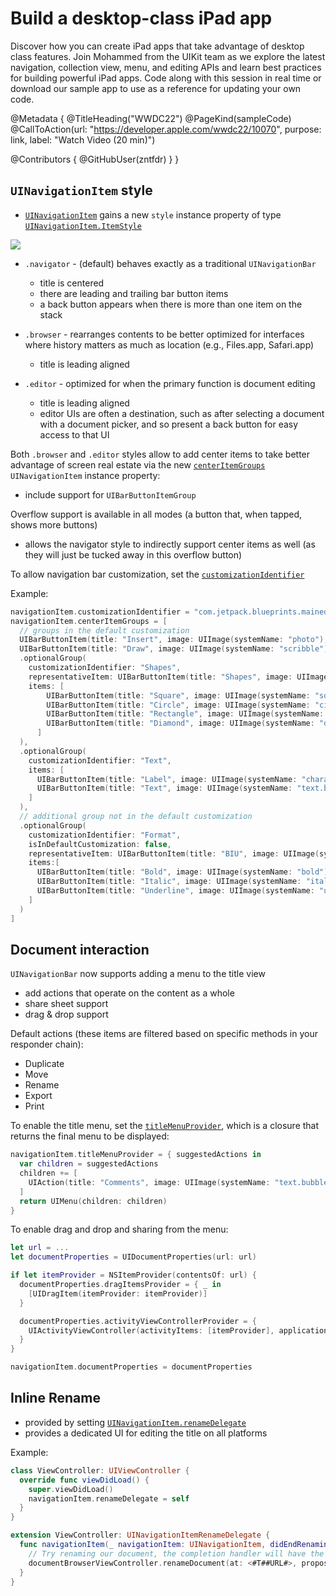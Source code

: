 # Build a desktop-class iPad app

Discover how you can create iPad apps that take advantage of desktop class features. Join Mohammed from the UIKit team as we explore the latest navigation, collection view, menu, and editing APIs and learn best practices for building powerful iPad apps. Code along with this session in real time or download our sample app to use as a reference for updating your own code.

@Metadata {
   @TitleHeading("WWDC22")
   @PageKind(sampleCode)
   @CallToAction(url: "https://developer.apple.com/wwdc22/10070", purpose: link, label: "Watch Video (20 min)")

   @Contributors {
      @GitHubUser(zntfdr)
   }
}



## `UINavigationItem` style

- [`UINavigationItem`][UINavigationItem] gains a new `style` instance property of type [`UINavigationItem.ItemStyle`][UINavigationItem.ItemStyle]

![][navStyleImg]

- `.navigator` - (default) behaves exactly as a traditional `UINavigationBar`
  - title is centered
  - there are leading and trailing bar button items
  - a back button appears when there is more than one item on the stack

- `.browser` - rearranges contents to be better optimized for interfaces where history matters as much as location (e.g., Files.app, Safari.app)
  - title is leading aligned

- `.editor` - optimized for when the primary function is document editing
  - title is leading aligned
  - editor UIs are often a destination, such as after selecting a document with a document picker, and so present a back button for easy access to that UI

Both `.browser` and `.editor` styles allow to add center items to take better advantage of screen real estate via the new [`centerItemGroups`][centerItemGroups] `UINavigationItem` instance property:

- include support for `UIBarButtonItemGroup`

Overflow support is available in all modes (a button that, when tapped, shows more buttons)

- allows the navigator style to indirectly support center items as well (as they will just be tucked away in this overflow button)

To allow navigation bar customization, set the [`customizationIdentifier`][customizationidentifier]

Example:

```swift
navigationItem.customizationIdentifier = "com.jetpack.blueprints.maineditor"
navigationItem.centerItemGroups = [
  // groups in the default customization
  UIBarButtonItem(title: "Insert", image: UIImage(systemName: "photo"), primaryAction: UIAction { _ in }).creatingFixedGroup(),
  UIBarButtonItem(title: "Draw", image: UIImage(systemName: "scribble"), primaryAction: UIAction { _ in }).creatingMovableGroup(customizationIdentifier: "Draw"),
  .optionalGroup(
    customizationIdentifier: "Shapes",
    representativeItem: UIBarButtonItem(title: "Shapes", image: UIImage(systemName: "square.on.circle")),
    items: [
        UIBarButtonItem(title: "Square", image: UIImage(systemName: "square"), primaryAction: UIAction { _ in }),
        UIBarButtonItem(title: "Circle", image: UIImage(systemName: "circle"), primaryAction: UIAction { _ in }),
        UIBarButtonItem(title: "Rectangle", image: UIImage(systemName: "rectangle"), primaryAction: UIAction { _ in }),
        UIBarButtonItem(title: "Diamond", image: UIImage(systemName: "diamond"), primaryAction: UIAction { _ in }),
      ]
  ),
  .optionalGroup(
    customizationIdentifier: "Text",
    items: [
      UIBarButtonItem(title: "Label", image: UIImage(systemName: "character.textbox"), primaryAction: UIAction { _ in }),
      UIBarButtonItem(title: "Text", image: UIImage(systemName: "text.bubble"), primaryAction: UIAction { _ in }),
    ]
  ),
  // additional group not in the default customization
  .optionalGroup(
    customizationIdentifier: "Format",
    isInDefaultCustomization: false,
    representativeItem: UIBarButtonItem(title: "BIU", image: UIImage(systemName: "bold.italic.underline")),
    items:[
      UIBarButtonItem(title: "Bold", image: UIImage(systemName: "bold"), primaryAction: UIAction { _ in }),
      UIBarButtonItem(title: "Italic", image: UIImage(systemName: "italic"), primaryAction: UIAction { _ in }),
      UIBarButtonItem(title: "Underline", image: UIImage(systemName: "underline"), primaryAction: UIAction { _ in }),
    ]
  )
]
```

## Document interaction

`UINavigationBar` now supports adding a menu to the title view

- add actions that operate on the content as a whole
- share sheet support
- drag & drop support

Default actions (these items are filtered based on specific methods in your responder chain):

- Duplicate
- Move
- Rename
- Export
- Print

To enable the title menu, set the [`titleMenuProvider`][titleMenuProvider], which is a closure that returns the final menu to be displayed:

```swift
navigationItem.titleMenuProvider = { suggestedActions in
  var children = suggestedActions
  children += [
    UIAction(title: "Comments", image: UIImage(systemName: "text.bubble")) { _ in }
  ]
  return UIMenu(children: children)
}
```

To enable drag and drop and sharing from the menu:

```swift
let url = ...
let documentProperties = UIDocumentProperties(url: url)

if let itemProvider = NSItemProvider(contentsOf: url) {
  documentProperties.dragItemsProvider = { _ in
    [UIDragItem(itemProvider: itemProvider)]
  }

  documentProperties.activityViewControllerProvider = {
    UIActivityViewController(activityItems: [itemProvider], applicationActivities: nil)
  }
}

navigationItem.documentProperties = documentProperties
```

## Inline Rename

- provided by setting [`UINavigationItem.renameDelegate`][UINavigationItem.renameDelegate]
- provides a dedicated UI for editing the title on all platforms

Example:

```swift
class ViewController: UIViewController {
  override func viewDidLoad() {
    super.viewDidLoad()
    navigationItem.renameDelegate = self
  }
}

extension ViewController: UINavigationItemRenameDelegate {
  func navigationItem(_ navigationItem: UINavigationItem, didEndRenamingWith title: String) {
    // Try renaming our document, the completion handler will have the updated URL or return an error.
    documentBrowserViewController.renameDocument(at: <#T##URL#>, proposedName: title, completionHandler: <#T##(URL?, Error?) -> Void#>)
  }
}
```

[navStyleImg]: navStyleImg.png
[UINavigationItem]: https://developer.apple.com/documentation/uikit/uinavigationitem
[style]: https://developer.apple.com/documentation/uikit/uinavigationitem/3987969-style
[UINavigationItem.ItemStyle]: https://developer.apple.com/documentation/uikit/uinavigationitem/itemstyle
[centerItemGroups]: https://developer.apple.com/documentation/uikit/uinavigationitem/3987967-centeritemgroups
[customizationidentifier]: https://developer.apple.com/documentation/uikit/uinavigationitem/3987968-customizationidentifier
[titleMenuProvider]: https://developer.apple.com/documentation/uikit/uinavigationitem/3967523-titlemenuprovider
[UINavigationItem.renameDelegate]: https://developer.apple.com/documentation/uikit/uinavigationitem/3967522-renamedelegate